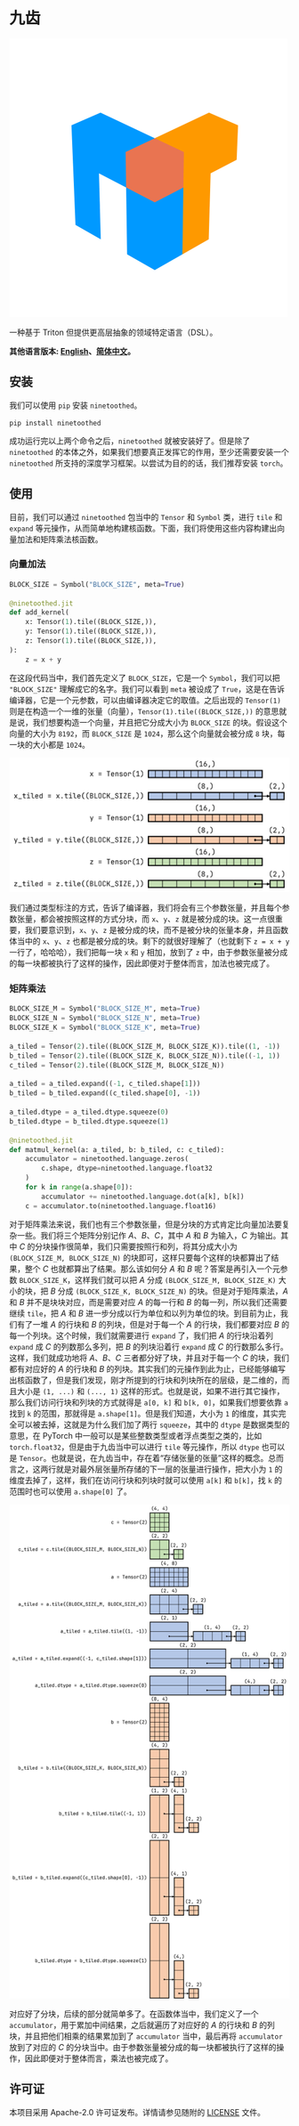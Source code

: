 # 九齿

![九齿 Logo](source/_static/ninetoothed-logo.png)

一种基于 Triton 但提供更高层抽象的领域特定语言（DSL）。

**其他语言版本: [English](../README.md)、[简体中文](README.zh.md)。**

## 安装

我们可以使用 `pip` 安装 `ninetoothed`。

```shell
pip install ninetoothed
```

成功运行完以上两个命令之后，`ninetoothed` 就被安装好了。但是除了 `ninetoothed` 的本体之外，如果我们想要真正发挥它的作用，至少还需要安装一个 `ninetoothed` 所支持的深度学习框架。以尝试为目的的话，我们推荐安装 `torch`。

## 使用

目前，我们可以通过 `ninetoothed` 包当中的 `Tensor` 和 `Symbol` 类，进行 `tile` 和 `expand` 等元操作，从而简单地构建核函数。下面，我们将使用这些内容构建出向量加法和矩阵乘法核函数。

### 向量加法

```python
BLOCK_SIZE = Symbol("BLOCK_SIZE", meta=True)

@ninetoothed.jit
def add_kernel(
    x: Tensor(1).tile((BLOCK_SIZE,)),
    y: Tensor(1).tile((BLOCK_SIZE,)),
    z: Tensor(1).tile((BLOCK_SIZE,)),
):
    z = x + y
```

在这段代码当中，我们首先定义了 `BLOCK_SIZE`，它是一个 `Symbol`，我们可以把 `"BLOCK_SIZE"` 理解成它的名字。我们可以看到 `meta` 被设成了 `True`，这是在告诉编译器，它是一个元参数，可以由编译器决定它的取值。之后出现的 `Tensor(1)` 则是在构造一个一维的张量（向量），`Tensor(1).tile((BLOCK_SIZE,))` 的意思就是说，我们想要构造一个向量，并且把它分成大小为 `BLOCK_SIZE` 的块。假设这个向量的大小为 `8192`，而 `BLOCK_SIZE` 是 `1024`，那么这个向量就会被分成 `8` 块，每一块的大小都是 `1024`。

![向量加法的 Tiling](source/_static/vecadd-tiling.png)

我们通过类型标注的方式，告诉了编译器，我们将会有三个参数张量，并且每个参数张量，都会被按照这样的方式分块，而 `x`、`y`、`z` 就是被分成的块。这一点很重要，我们要意识到，`x`、`y`、`z` 是被分成的块，而不是被分块的张量本身，并且函数体当中的 `x`、`y`、`z` 也都是被分成的块。剩下的就很好理解了（也就剩下 `z = x + y` 一行了，哈哈哈），我们把每一块 `x` 和 `y` 相加，放到了 `z` 中，由于参数张量被分成的每一块都被执行了这样的操作，因此即便对于整体而言，加法也被完成了。

### 矩阵乘法

```python
BLOCK_SIZE_M = Symbol("BLOCK_SIZE_M", meta=True)
BLOCK_SIZE_N = Symbol("BLOCK_SIZE_N", meta=True)
BLOCK_SIZE_K = Symbol("BLOCK_SIZE_K", meta=True)

a_tiled = Tensor(2).tile((BLOCK_SIZE_M, BLOCK_SIZE_K)).tile((1, -1))
b_tiled = Tensor(2).tile((BLOCK_SIZE_K, BLOCK_SIZE_N)).tile((-1, 1))
c_tiled = Tensor(2).tile((BLOCK_SIZE_M, BLOCK_SIZE_N))

a_tiled = a_tiled.expand((-1, c_tiled.shape[1]))
b_tiled = b_tiled.expand((c_tiled.shape[0], -1))

a_tiled.dtype = a_tiled.dtype.squeeze(0)
b_tiled.dtype = b_tiled.dtype.squeeze(1)

@ninetoothed.jit
def matmul_kernel(a: a_tiled, b: b_tiled, c: c_tiled):
    accumulator = ninetoothed.language.zeros(
        c.shape, dtype=ninetoothed.language.float32
    )
    for k in range(a.shape[0]):
        accumulator += ninetoothed.language.dot(a[k], b[k])
    c = accumulator.to(ninetoothed.language.float16)
```

对于矩阵乘法来说，我们也有三个参数张量，但是分块的方式肯定比向量加法要复杂一些。我们将三个矩阵分别记作 $A$、$B$、$C$，其中 $A$ 和 $B$ 为输入，$C$ 为输出。其中 $C$ 的分块操作很简单，我们只需要按照行和列，将其分成大小为 `(BLOCK_SIZE_M, BLOCK_SIZE_N)` 的块即可，这样只要每个这样的块都算出了结果，整个 $C$ 也就都算出了结果。那么该如何分 $A$ 和 $B$ 呢？答案是再引入一个元参数 `BLOCK_SIZE_K`，这样我们就可以把 $A$ 分成 `(BLOCK_SIZE_M, BLOCK_SIZE_K)` 大小的块，把 $B$ 分成 `(BLOCK_SIZE_K, BLOCK_SIZE_N)` 的块。但是对于矩阵乘法，$A$ 和 $B$ 并不是块块对应，而是需要对应 $A$ 的每一行和 $B$ 的每一列，所以我们还需要继续 `tile`，把 $A$ 和 $B$ 进一步分成以行为单位和以列为单位的块。到目前为止，我们有了一堆 $A$ 的行块和 $B$ 的列块，但是对于每一个 $A$ 的行块，我们都要对应 $B$ 的每一个列块。这个时候，我们就需要进行 `expand` 了，我们把 $A$ 的行块沿着列 `expand` 成 $C$ 的列数那么多列，把 $B$ 的列块沿着行 `expand` 成 $C$ 的行数那么多行。这样，我们就成功地将 $A$、$B$、$C$ 三者都分好了块，并且对于每一个 $C$ 的块，我们都有对应好的 $A$ 的行块和 $B$ 的列块。其实我们的元操作到此为止，已经能够编写出核函数了，但是我们发现，刚才所提到的行块和列块所在的层级，是二维的，而且大小是 `(1, ...)` 和 `(..., 1)` 这样的形式。也就是说，如果不进行其它操作，那么我们访问行块和列块的方式就得是 `a[0, k]` 和 `b[k, 0]`，如果我们想要依靠 `a` 找到 `k` 的范围，那就得是 `a.shape[1]`。但是我们知道，大小为 `1` 的维度，其实完全可以被去掉，这就是为什么我们加了两行 `squeeze`，其中的 `dtype` 是数据类型的意思，在 PyTorch 中一般可以是某些整数类型或者浮点类型之类的，比如 `torch.float32`，但是由于九齿当中可以进行 `tile` 等元操作，所以 `dtype` 也可以是 `Tensor`。也就是说，在九齿当中，存在着“存储张量的张量”这样的概念。总而言之，这两行就是对最外层张量所存储的下一层的张量进行操作，把大小为 `1` 的维度去掉了，这样，我们在访问行块和列块时就可以使用 `a[k]` 和 `b[k]`，找 `k` 的范围时也可以使用 `a.shape[0]` 了。

![矩阵乘法的 Tiling](source/_static/matmul-tiling.png)

对应好了分块，后续的部分就简单多了。在函数体当中，我们定义了一个 `accumulator`，用于累加中间结果，之后就遍历了对应好的 $A$ 的行块和 $B$ 的列块，并且把他们相乘的结果累加到了 `accumulator` 当中，最后再将 `accumulator` 放到了对应的 $C$ 的分块当中。由于参数张量被分成的每一块都被执行了这样的操作，因此即便对于整体而言，乘法也被完成了。

## 许可证

本项目采用 Apache-2.0 许可证发布。详情请参见随附的 [LICENSE](LICENSE) 文件。
